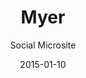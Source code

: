 ---
layout:        post
date:          2015-01-10
categories:    
- work

title:         "Myer"
subtitle:      "Social Microsite"

thumbnail:     work/myer.png
image:         work/myer.jpg

role:          "Web Design & Front-end Dev"
description:   "A number of Stackla Widgets were built to support the livestream of the Myer Spring Summer 2015 Fashion Launch."
---